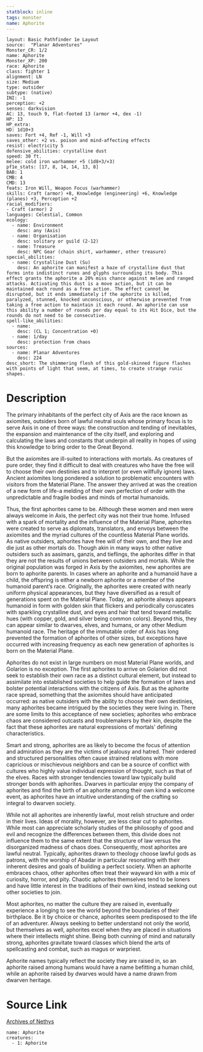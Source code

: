 ```yaml
---
statblock: inline
tags: monster
name: Aphorite
---
```

```statblock
layout: Basic Pathfinder 1e Layout
source:  "Planar Adventures"
Monster_CR: 1/2
name: Aphorite
Monster_XP: 200
race: Aphorite
class: fighter 1
alignment: LN
size: Medium
type: outsider
subtype: (native)
INI: -1
perception: +2
senses: darkvision
AC: 13, touch 9, flat-footed 13 (armor +4, dex -1)
HP: 13
HP_extra: 
HD: 1d10+3
saves: Fort +4, Ref -1, Will +3
saves_other: +2 vs. poison and mind-affecting effects
resist: electricity 5
defensive_abilities: crystalline dust
speed: 30 ft.
melee: cold iron warhammer +5 (1d8+3/×3)
pf1e_stats: [17, 8, 14, 14, 13, 8]
BAB: 1
CMB: 4
CMD: 13
feats: Iron Will, Weapon Focus (warhammer)
skills: Craft (armor) +8, Knowledge (engineering) +6, Knowledge (planes) +3, Perception +2
racial_modifiers:
- Craft (armor) 2
languages: Celestial, Common
ecology:
  - name: Environment
    desc: any (Axis)
  - name: Organisation
    desc: solitary or guild (2-12)
  - name: Treasure
    desc: NPC Gear (chain shirt, warhammer, other treasure)
special_abilities:
  - name: Crystalline Dust (Su)
    desc: An aphorite can manifest a haze of crystalline dust that forms into indistinct runes and glyphs surrounding its body. This effect grants the aphorite a 20% miss chance against melee and ranged attacks. Activating this dust is a move action, but it can be maintained each round as a free action. The effect cannot be disrupted, but it ends immediately if the aphorite is killed, paralyzed, stunned, knocked unconscious, or otherwise prevented from taking a free action to maintain it each round. An aphorite can use this ability a number of rounds per day equal to its Hit Dice, but the rounds do not need to be consecutive.
spell-like_abilities:
  - name:
    desc: (CL 1; Concentration +0)
  - name: 1/day
    desc: protection from chaos
sources:
  - name: Planar Adventures
    desc: 224
desc_short: The shimmering flesh of this gold-skinned figure flashes with points of light that seem, at times, to create strange runic shapes.
```
# Description
The primary inhabitants of the perfect city of Axis are the race known as axiomites, outsiders born of lawful neutral souls whose primary focus is to serve Axis in one of three ways: the construction and tending of inevitables, the expansion and maintenance of the city itself, and exploring and calculating the laws and constants that underpin all reality in hopes of using this knowledge to bring order to the Great Beyond.

 But the axiomites are ill-suited to interactions with mortals. As creatures of pure order, they find it difficult to deal with creatures who have the free will to choose their own destinies and to interpret (or even willfully ignore) laws. Ancient axiomites long pondered a solution to problematic encounters with visitors from the Material Plane. The answer they arrived at was the creation of a new form of life-a melding of their own perfection of order with the unpredictable and fragile bodies and minds of mortal humanoids.

 Thus, the first aphorites came to be. Although these women and men were always welcome in Axis, the perfect city was not their true home. Infused with a spark of mortality and the influence of the Material Plane, aphorites were created to serve as diplomats, translators, and envoys between the axiomites and the myriad cultures of the countless Material Plane worlds. As native outsiders, aphorites have free will of their own, and they live and die just as other mortals do. Though akin in many ways to other native outsiders such as aasimars, ganzis, and tieflings, the aphorites differ in that they are not the results of unions between outsiders and mortals. While the original population was forged in Axis by the axiomites, new aphorites are born to aphorite parents. In cases where an aphorite and a humanoid have a child, the offspring is either a newborn aphorite or a member of the humanoid parent’s race. Originally, the aphorites were created with nearly uniform physical appearances, but they have diversified as a result of generations spent on the Material Plane. Today, an aphorite always appears humanoid in form with golden skin that flickers and periodically coruscates with sparkling crystalline dust, and eyes and hair that tend toward metallic hues (with copper, gold, and silver being common colors). Beyond this, they can appear similar to dwarves, elves, and humans, or any other Medium humanoid race. The heritage of the immutable order of Axis has long prevented the formation of aphorites of other sizes, but exceptions have occurred with increasing frequency as each new generation of aphorites is born on the Material Plane.

 Aphorites do not exist in large numbers on most Material Plane worlds, and Golarion is no exception. The first aphorites to arrive on Golarion did not seek to establish their own race as a distinct cultural element, but instead to assimilate into established societies to help guide the formation of laws and bolster potential interactions with the citizens of Axis. But as the aphorite race spread, something that the axiomites should have anticipated occurred: as native outsiders with the ability to choose their own destinies, many aphorites became intrigued by the societies they were living in. There are some limits to this acceptance of new societies; aphorites who embrace chaos are considered outcasts and troublemakers by their kin, despite the fact that these aphorites are natural expressions of mortals’ defining characteristics.

 Smart and strong, aphorites are as likely to become the focus of attention and admiration as they are the victims of jealousy and hatred. Their ordered and structured personalities often cause strained relations with more capricious or mischievous neighbors and can be a source of conflict with cultures who highly value individual expression of thought, such as that of the elves. Races with stronger tendencies toward law typically build stronger bonds with aphorites. Dwarves in particular enjoy the company of aphorites and find the birth of an aphorite among their own kind a welcome event, as aphorites have an intuitive understanding of the crafting so integral to dwarven society.

 While not all aphorites are inherently lawful, most relish structure and order in their lives. Ideas of morality, however, are less clear cut to aphorites. While most can appreciate scholarly studies of the philosophy of good and evil and recognize the differences between them, this divide does not influence them to the same extent that the structure of law versus the disorganized madness of chaos does. Consequently, most aphorites are lawful neutral. Typically, aphorites drawn to theology choose lawful gods as patrons, with the worship of Abadar in particular resonating with their inherent desires and goals of building a perfect society. When an aphorite embraces chaos, other aphorites often treat their wayward kin with a mix of curiosity, horror, and pity. Chaotic aphorites themselves tend to be loners and have little interest in the traditions of their own kind, instead seeking out other societies to join.

 Most aphorites, no matter the culture they are raised in, eventually experience a longing to see the world beyond the boundaries of their birthplace. Be it by choice or chance, aphorites seem predisposed to the life of an adventurer. Always seeking to better understand not only the world, but themselves as well, aphorites excel when they are placed in situations where their intellects might shine. Being both cunning of mind and naturally strong, aphorites gravitate toward classes which blend the arts of spellcasting and combat, such as magus or warpriest.

 Aphorite names typically reflect the society they are raised in, so an aphorite raised among humans would have a name befitting a human child, while an aphorite raised by dwarves would have a name drawn from dwarven heritage.
# Source Link
[Archives of Nethys](https://aonprd.com/MonsterDisplay.aspx?ItemName=Aphorite)
```encounter-table
name: Aphorite
creatures:
  - 1: Aphorite
```

